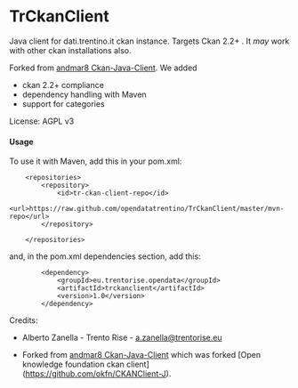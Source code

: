 TrCkanClient 
====

Java client for dati.trentino.it ckan instance. Targets Ckan 2.2+ . It _may_ work with other ckan installations also.

Forked from [andmar8 Ckan-Java-Client](https://github.com/andmar8/CKAN-Java-Client). We added
  * ckan 2.2+ compliance
  * dependency handling with Maven
  * support for categories

License: AGPL v3

#### Usage

To use it with Maven, add this in your pom.xml:


```
    <repositories>
        <repository>
            <id>tr-ckan-client-repo</id>
            <url>https://raw.github.com/opendatatrentino/TrCkanClient/master/mvn-repo</url>
        </repository>
                
    </repositories>

```    

and, in the pom.xml dependencies section,  add this:


```
        <dependency>	
            <groupId>eu.trentorise.opendata</groupId>
            <artifactId>trckanclient</artifactId>
            <version>1.0</version>            
        </dependency>

```




Credits:

* Alberto Zanella - Trento Rise - a.zanella@trentorise.eu 

* Forked from [andmar8 Ckan-Java-Client](https://github.com/andmar8/CKAN-Java-Client) which was forked [Open knowledge foundation ckan client]
(https://github.com/okfn/CKANClient-J). 




